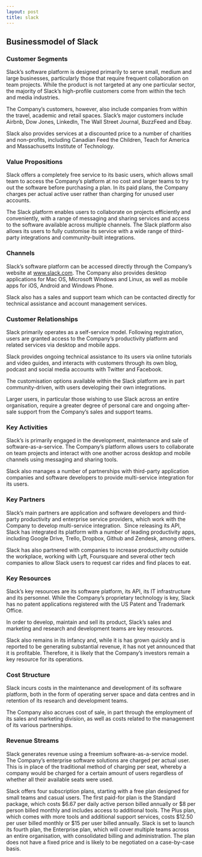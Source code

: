 ```yaml
---
layout: post
title: slack
---
```


Businessmodel of Slack
-----------------------

### Customer Segments

Slack’s software platform is designed primarily to serve small, medium and large businesses, particularly those that require frequent collaboration on team projects. While the product is not targeted at any one particular sector, the majority of Slack’s high-profile customers come from within the tech and media industries.

The Company’s customers, however, also include companies from within the travel, academic and retail spaces. Slack’s major customers include Airbnb, Dow Jones, LinkedIn, The Wall Street Journal, BuzzFeed and Ebay.

Slack also provides services at a discounted price to a number of charities and non-profits, including Canadian Feed the Children, Teach for America and Massachusetts Institute of Technology.

### Value Propositions

Slack offers a completely free service to its basic users, which allows small team to access the Company’s platform at no cost and larger teams to try out the software before purchasing a plan. In its paid plans, the Company charges per actual active user rather than charging for unused user accounts.

The Slack platform enables users to collaborate on projects efficiently and conveniently, with a range of messaging and sharing services and access to the software available across multiple channels. The Slack platform also allows its users to fully customise its service with a wide range of third-party integrations and community-built integrations.

### Channels

Slack’s software platform can be accessed directly through the Company’s website at www.slack.com. The Company also provides desktop applications for Mac OS, Microsoft Windows and Linux, as well as mobile apps for iOS, Android and Windows Phone.

Slack also has a sales and support team which can be contacted directly for technical assistance and account management services.

### Customer Relationships

Slack primarily operates as a self-service model. Following registration, users are granted access to the Company’s productivity platform and related services via desktop and mobile apps.

Slack provides ongoing technical assistance to its users via online tutorials and video guides, and interacts with customers through its own blog, podcast and social media accounts with Twitter and Facebook.

The customisation options available within the Slack platform are in part community-driven, with users developing their own integrations.

Larger users, in particular those wishing to use Slack across an entire organisation, require a greater degree of personal care and ongoing after-sale support from the Company’s sales and support teams.

### Key Activities

Slack’s is primarily engaged in the development, maintenance and sale of software-as-a-service. The Company’s platform allows users to collaborate on team projects and interact with one another across desktop and mobile channels using messaging and sharing tools.

Slack also manages a number of partnerships with third-party application companies and software developers to provide multi-service integration for its users.

### Key Partners

Slack’s main partners are application and software developers and third-party productivity and enterprise service providers, which work with the Company to develop multi-service integration.  Since releasing its API, Slack has integrated its platform with a number of leading productivity apps, including Google Drive, Trello, Dropbox, Github and Zendesk, among others.

Slack has also partnered with companies to increase productivity outside the workplace, working with Lyft, Foursquare and several other tech companies to allow Slack users to request car rides and find places to eat.

### Key Resources

Slack’s key resources are its software platform, its API, its IT infrastructure and its personnel. While the Company’s proprietary technology is key, Slack has no patent applications registered with the US Patent and Trademark Office.

In order to develop, maintain and sell its product, Slack’s sales and marketing and research and development teams are key resources.

Slack also remains in its infancy and, while it is has grown quickly and is reported to be generating substantial revenue, it has not yet announced that it is profitable. Therefore, it is likely that the Company’s investors remain a key resource for its operations.

### Cost Structure

Slack incurs costs in the maintenance and development of its software platform, both in the form of operating server space and data centres and in retention of its research and development teams.

The Company also accrues cost of sale, in part through the employment of its sales and marketing division, as well as costs related to the management of its various partnerships.

### Revenue Streams

Slack generates revenue using a freemium software-as-a-service model. The Company’s enterprise software solutions are charged per actual user. This is in place of the traditional method of charging per seat, whereby a company would be charged for a certain amount of users regardless of whether all their available seats were used.

Slack offers four subscription plans, starting with a free plan designed for small teams and casual users. The first paid-for plan is the Standard package, which costs $6.67 per daily active person billed annually or $8 per person billed monthly and includes access to additional tools. The Plus plan, which comes with more tools and additional support services, costs $12.50 per user billed monthly or $15 per user billed annually. Slack is set to launch its fourth plan, the Enterprise plan, which will cover multiple teams across an entire organisation, with consolidated billing and administration. The plan does not have a fixed price and is likely to be negotiated on a case-by-case basis.
